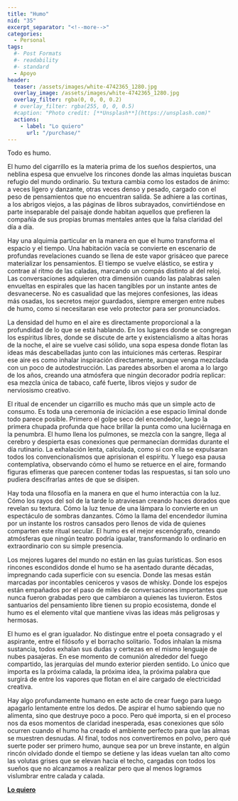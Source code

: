 ```yaml
---
title: "Humo"
nid: "35"
excerpt_separator: "<!--more-->"
categories:
  - Personal
tags:
  #- Post Formats
  #- readability
  #- standard
  - Apoyo
header:
  teaser: /assets/images/white-4742365_1280.jpg
  overlay_image: /assets/images/white-4742365_1280.jpg
  overlay_filter: rgba(0, 0, 0, 0.2)
  # overlay_filter: rgba(255, 0, 0, 0.5)
  #caption: "Photo credit: [**Unsplash**](https://unsplash.com)"
  actions:
    - label: "Lo quiero"
      url: "/purchase/"
---
```


Todo es humo.

<!--more-->

El humo del cigarrillo es la materia prima de los sueños despiertos, una neblina espesa que envuelve los rincones donde las almas inquietas buscan refugio del mundo ordinario. Su textura cambia como los estados de ánimo: a veces ligero y danzante, otras veces denso y pesado, cargado con el peso de pensamientos que no encuentran salida. Se adhiere a las cortinas, a los abrigos viejos, a las páginas de libros subrayados, convirtiéndose en parte inseparable del paisaje donde habitan aquellos que prefieren la compañía de sus propias brumas mentales antes que la falsa claridad del día a día.

Hay una alquimia particular en la manera en que el humo transforma el espacio y el tiempo. Una habitación vacía se convierte en escenario de profundas revelaciones cuando se llena de este vapor grisáceo que parece materializar los pensamientos. El tiempo se vuelve elástico, se estira y contrae al ritmo de las caladas, marcando un compás distinto al del reloj. Las conversaciones adquieren otra dimensión cuando las palabras salen envueltas en espirales que las hacen tangibles por un instante antes de desvanecerse. No es casualidad que las mejores confesiones, las ideas más osadas, los secretos mejor guardados, siempre emergen entre nubes de humo, como si necesitaran ese velo protector para ser pronunciados.

La densidad del humo en el aire es directamente proporcional a la profundidad de lo que se está hablando. En los lugares donde se congregan los espíritus libres, donde se discute de arte y existencialismo a altas horas de la noche, el aire se vuelve casi sólido, una sopa espesa donde flotan las ideas más descabelladas junto con las intuiciones más certeras. Respirar ese aire es como inhalar inspiración directamente, aunque venga mezclada con un poco de autodestrucción. Las paredes absorben el aroma a lo largo de los años, creando una atmósfera que ningún decorador podría replicar: esa mezcla única de tabaco, café fuerte, libros viejos y sudor de nerviosismo creativo.

El ritual de encender un cigarrillo es mucho más que un simple acto de consumo. Es toda una ceremonia de iniciación a ese espacio liminal donde todo parece posible. Primero el golpe seco del encendedor, luego la primera chupada profunda que hace brillar la punta como una luciérnaga en la penumbra. El humo llena los pulmones, se mezcla con la sangre, llega al cerebro y despierta esas conexiones que permanecían dormidas durante el día rutinario. La exhalación lenta, calculada, como si con ella se expulsaran todos los convencionalismos que aprisionan el espíritu. Y luego esa pausa contemplativa, observando cómo el humo se retuerce en el aire, formando figuras efímeras que parecen contener todas las respuestas, si tan solo uno pudiera descifrarlas antes de que se disipen.

Hay toda una filosofía en la manera en que el humo interactúa con la luz. Cómo los rayos del sol de la tarde lo atraviesan creando haces dorados que revelan su textura. Cómo la luz tenue de una lámpara lo convierte en un espectáculo de sombras danzantes. Cómo la llama del encendedor ilumina por un instante los rostros cansados pero llenos de vida de quienes comparten este ritual secular. El humo es el mejor escenógrafo, creando atmósferas que ningún teatro podría igualar, transformando lo ordinario en extraordinario con su simple presencia.

Los mejores lugares del mundo no están en las guías turísticas. Son esos rincones escondidos donde el humo se ha asentado durante décadas, impregnando cada superficie con su esencia. Donde las mesas están marcadas por incontables ceniceros y vasos de whisky. Donde los espejos están empañados por el paso de miles de conversaciones importantes que nunca fueron grabadas pero que cambiaron a quienes las tuvieron. Estos santuarios del pensamiento libre tienen su propio ecosistema, donde el humo es el elemento vital que mantiene vivas las ideas más peligrosas y hermosas.

El humo es el gran igualador. No distingue entre el poeta consagrado y el aspirante, entre el filósofo y el borracho solitario. Todos inhalan la misma sustancia, todos exhalan sus dudas y certezas en el mismo lenguaje de nubes pasajeras. En ese momento de comunión alrededor del fuego compartido, las jerarquías del mundo exterior pierden sentido. Lo único que importa es la próxima calada, la próxima idea, la próxima palabra que surgirá de entre los vapores que flotan en el aire cargado de electricidad creativa.

Hay algo profundamente humano en este acto de crear fuego para luego apagarlo lentamente entre los dedos. De aspirar el humo sabiendo que no alimenta, sino que destruye poco a poco. Pero qué importa, si en el proceso nos da esos momentos de claridad inesperada, esas conexiones que sólo ocurren cuando el humo ha creado el ambiente perfecto para que las almas se muestren desnudas. Al final, todos nos convertiremos en polvo, pero qué suerte poder ser primero humo, aunque sea por un breve instante, en algún rincón olvidado donde el tiempo se detiene y las ideas vuelan tan alto como las volutas grises que se elevan hacia el techo, cargadas con todos los sueños que no alcanzamos a realizar pero que al menos logramos vislumbrar entre calada y calada.


[**Lo quiero**](/purchase/)


